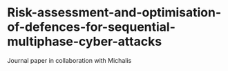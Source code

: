 # Risk-assessment-and-optimisation-of-defences-for-sequential-multiphase-cyber-attacks
Journal paper in collaboration with Michalis

